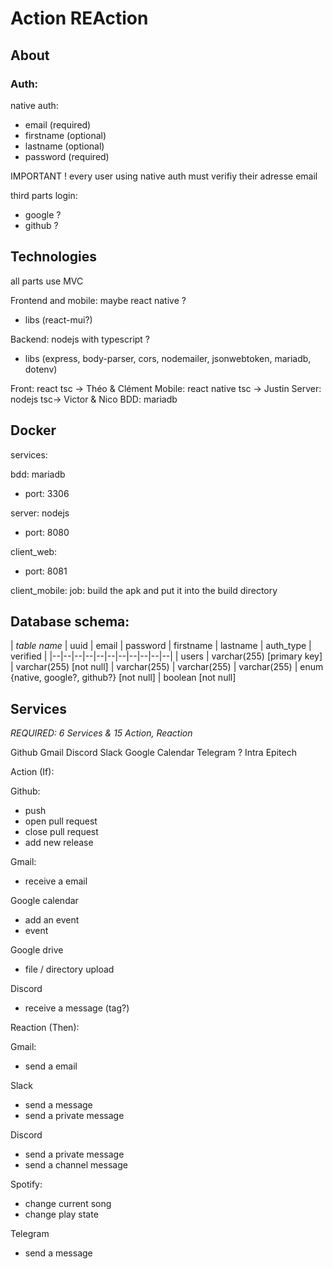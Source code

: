 # Action REAction

## About

### Auth:

native auth:
- email (required)
- firstname (optional)
- lastname (optional)
- password (required)

IMPORTANT !
every user using native auth must verifiy their adresse email

third parts login:
- google ?
- github ?

## Technologies

all parts use MVC

Frontend and mobile: maybe react native ?

- libs (react-mui?)

Backend: nodejs with typescript ?

- libs (express, body-parser, cors, nodemailer, jsonwebtoken, mariadb, dotenv)

Front: react tsc -> Théo & Clément
Mobile: react native tsc -> Justin
Server: nodejs tsc-> Victor & Nico
BDD: mariadb

## Docker

services:

bdd: mariadb
- port: 3306

server: nodejs
- port: 8080

client_web:
- port: 8081

client_mobile:
 job: build the apk and put it into the build directory



## Database schema:

| *table name* | uuid | email | password | firstname | lastname | auth_type | verified |
|--|--|--|--|--|--|--|--|--|--|--|
| users | varchar(255) [primary key] | varchar(255) [not null] | varchar(255) | varchar(255) | varchar(255) | enum {native, google?, github?} [not null] | boolean [not null]


## Services

*REQUIRED: 6 Services & 15 Action, Reaction*

Github
Gmail
Discord
Slack
Google Calendar
Telegram ?
Intra Epitech




Action (If):

Github:
- push
- open pull request
- close pull request
- add new release

Gmail:
- receive a email

Google calendar
- add an event
- event

Google drive
- file / directory upload

Discord
- receive a message (tag?)

Reaction (Then):

Gmail:
- send a email

Slack
- send a message
- send a private message

Discord
- send a private message
- send a channel message

Spotify:
- change current song
- change play state

Telegram
- send a message
